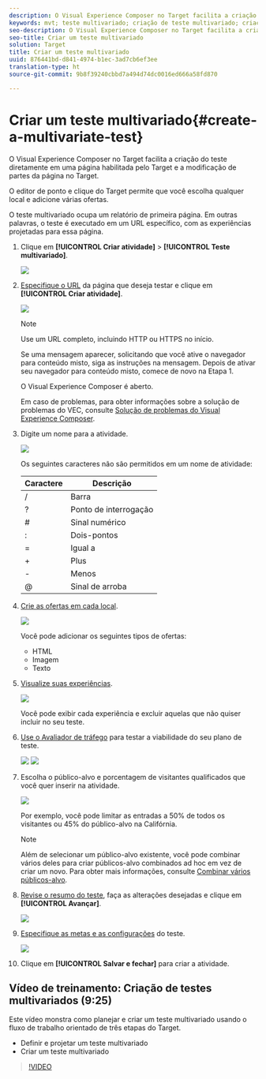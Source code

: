 ```yaml
---
description: O Visual Experience Composer no Target facilita a criação do teste diretamente em uma página habilitada pelo Target e a modificação de partes da página no Target.
keywords: mvt; teste multivariado; criação de teste multivariado; criação de teste multivariado; criar mvt; criação de mvt; como mvt; como fazer teste multivariado
seo-description: O Visual Experience Composer no Target facilita a criação do teste diretamente em uma página habilitada pelo Target e a modificação de partes da página no Target.
seo-title: Criar um teste multivariado
solution: Target
title: Criar um teste multivariado
uuid: 876441bd-d841-4974-b1ec-3ad7cb6ef3ee
translation-type: ht
source-git-commit: 9b8f39240cbbd7a494d74dc0016ed666a58fd870

---
```



# Criar um teste multivariado{#create-a-multivariate-test}

O Visual Experience Composer no Target facilita a criação do teste diretamente em uma página habilitada pelo Target e a modificação de partes da página no Target.

O editor de ponto e clique do Target permite que você escolha qualquer local e adicione várias ofertas.

O teste multivariado ocupa um relatório de primeira página. Em outras palavras, o teste é executado em um URL específico, com as experiências projetadas para essa página.

1. Clique em **[!UICONTROL Criar atividade]** &gt; **[!UICONTROL Teste multivariado]**.

   ![](assets/create_mvt.png)

1. [Especifique o URL](../../../c-activities/c-multivariate-testing/t-create-multivariate-test/url.md#concept_C12E4A85FF3B4E518E3110F6CF1AF9C0) da página que deseja testar e clique em **[!UICONTROL Criar atividade]**.

   ![](assets/url.png)

   >[!NOTE]
   >
   >Use um URL completo, incluindo HTTP ou HTTPS no início.

   Se uma mensagem aparecer, solicitando que você ative o navegador para conteúdo misto, siga as instruções na mensagem. Depois de ativar seu navegador para conteúdo misto, comece de novo na Etapa 1.

   O Visual Experience Composer é aberto.

   Em caso de problemas, para obter informações sobre a solução de problemas do VEC, consulte [Solução de problemas do Visual Experience Composer](../../../c-experiences/c-visual-experience-composer/r-troubleshoot-composer/troubleshoot-composer.md#reference_77743144F10143A3A89D56E116D296E4).
1. Digite um nome para a atividade.

   ![](assets/activityname.png)

   Os seguintes caracteres não são permitidos em um nome de atividade:

   | Caractere | Descrição |
   |--- |--- |
   | / | Barra |
   | ? | Ponto de interrogação |
   | # | Sinal numérico |
   | : | Dois-pontos |
   | = | Igual a |
   | + | Plus |
   | - | Menos |
   | @ | Sinal de arroba |

1. [Crie as ofertas em cada local](../../../c-activities/c-multivariate-testing/t-create-multivariate-test/add-offers.md#concept_DCE6B45C30F7419B8EC17AFDEE8D8AA6).

   ![](assets/editoffers.png)

   Você pode adicionar os seguintes tipos de ofertas:

   * HTML
   * Imagem
   * Texto

1. [Visualize suas experiências](../../../c-activities/c-multivariate-testing/t-create-multivariate-test/preview-experiences.md#task_21A700587E88453A9FC2210C0DE53A28).

   ![](assets/preview.png)

   Você pode exibir cada experiência e excluir aquelas que não quiser incluir no seu teste.
1. [Use o Avaliador de tráfego](../../../c-activities/c-multivariate-testing/t-create-multivariate-test/traffic-estimator.md#task_71AA6922AFD447EA8C5E610A78ABA714) para testar a viabilidade do seu plano de teste.

   ![](assets/estimator.png)  ![](assets/estimator2.png)

1. Escolha o público-alvo e porcentagem de visitantes qualificados que você quer inserir na atividade.

   ![](assets/mvt_audperc.png)

   Por exemplo, você pode limitar as entradas a 50% de todos os visitantes ou 45% do público-alvo na Califórnia.

   >[!NOTE]
   >
   >Além de selecionar um público-alvo existente, você pode combinar vários deles para criar públicos-alvo combinados ad hoc em vez de criar um novo. Para obter mais informações, consulte [Combinar vários públicos-alvo](../../../c-target/combining-multiple-audiences.md#concept_A7386F1EA4394BD2AB72399C225981E5).

1. [Revise o resumo do teste](../../../c-activities/c-multivariate-testing/t-create-multivariate-test/test-summary.md#reference_971AB225963A4DC18EEB5B0E20F0A4A7), faça as alterações desejadas e clique em **[!UICONTROL Avançar]**.

   ![](assets/mvtflow.png)

1. [Especifique as metas e as configurações](../../../c-activities/c-multivariate-testing/t-create-multivariate-test/goals-and-settings.md#reference_B25389FD6F3A4989801E740364B089CC) do teste.

   ![](assets/settings.png)

1. Clique em **[!UICONTROL Salvar e fechar]** para criar a atividade.

## Vídeo de treinamento: Criação de testes multivariados (9:25)

Este vídeo monstra como planejar e criar um teste multivariado usando o fluxo de trabalho orientado de três etapas do Target.

* Definir e projetar um teste multivariado
* Criar um teste multivariado

>[!VIDEO](https://video.tv.adobe.com/v/17395)
